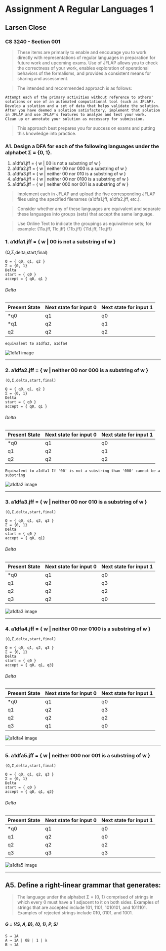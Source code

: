 # Assignment A Regular Languages 1
## Larsen Close
### CS 3240 - Section 001

>These items are primarily to enable and encourage you to work directly with representations of regular languages in preparation for future work and upcoming exams. Use of JFLAP allows you to check the correctness of your work, enables exploration of operational behaviors of the formalisms, and provides a consistent means for sharing and assessment.

>The intended and recommended approach is as follows:

    Attempt each of the primary activities without reference to others' solutions or use of an automated computational tool (such as JFLAP).
    Develop a solution and a set of data that helps validate the solution.
    After you have deemed a solution satisfactory, implement that solution in JFLAP and use JFLAP's features to analyze and test your work.
    Clean up or annotate your solution as necessary for submission.

>This approach best prepares you for success on exams and putting this knowledge into practice.



### A1. Design a DFA for each of the following languages under the alphabet Σ = {0, 1}.

1.    a1dfa1.jff = { w | 00 is not a substring of w }
2.    a1dfa2.jff = { w | neither 00 nor 000 is a substring of w }
3.    a1dfa3.jff = { w | neither 00 nor 010 is a substring of w }
4.    a1dfa4.jff = { w | neither 00 nor 0100 is a substring of w }
5.    a1dfa5.jff = { w | neither 000 nor 001 is a substring of w }

>Implement each in JFLAP and upload the five corresponding JFLAP files using the specified filenames (a1dfa1.jff, a1dfa2.jff, etc.).

>Consider whether any of these languages are equivalent and separate these languages into groups (sets) that accept the same language.

>Use Online Text to indicate the groupings as equivalence sets; for example:
>{11a.jff, 11c.jff} {11b.jff} {11d.jff, 11e.jff}





### 1. a1dfa1.jff = { w | 00 is not a substring of w }
  (Q,Σ,delta,start,final)

    Q = { q0, q1, q2 }
    Σ = {0, 1}
    Delta
    start = { q0 }
    accept = { q0, q1 }
###### Delta
|Present State   | Next state for input 0   | Next state for input 1 |
|---|---|---|
|*q0| q1| q0|   
|*q1| q2| q1|   
|q2| q2| q2|

    equivalent to a1dfa2, a1dfa4


![1dfa1 image](./images/a1dfa1.png)



---

### 2.    a1dfa2.jff = { w | neither 00 nor 000 is a substring of w }
    (Q,Σ,delta,start,final)

    Q = { q0, q1, q2 }
    Σ = {0, 1}
    Delta
    start = { q0 }
    accept = { q0, q1 }


###### Delta
|Present State   | Next state for input 0   | Next state for input 1 |
|---|---|---|
|*q0| q1| q0|   
|q1| q2| q1|   
|q2| q2| q2|

    Equivalent to a1dfa1 If '00' is not a substring than '000' cannot be a substring


![a1dfa2 image](./images/a1dfa2.png)

---

### 3.    a1dfa3.jff = { w | neither 00 nor 010 is a substring of w }
    (Q,Σ,delta,start,final)

    Q = { q0, q1, q2, q3 }
    Σ = {0, 1}
    Delta
    start = { q0 }
    accept = { q0, q1}

###### Delta
|Present State   | Next state for input 0   | Next state for input 1 |
|---|---|---|
|*q0| q1| q0|   
|q1| q2| q3|   
|q2| q2| q2|   
|q3| q2| q0|

![a1dfa3 image](./images/a1dfa3.png)

---

### 4.    a1dfa4.jff = { w | neither 00 nor 0100 is a substring of w }
    (Q,Σ,delta,start,final)

    Q = { q0, q1, q2, q3 }
    Σ = {0, 1}
    Delta
    start = { q0 }
    accept = { q0, q1, q3}


###### Delta
|Present State   | Next state for input 0   | Next state for input 1 |
|---|---|---|
|*q0| q1| q0|   
|q1| q2| q3|   
|q2| q2| q2|   
|q3| q1| q0|

![a1dfa4 image](./images/a1dfa4.png)

---

### 5.    a1dfa5.jff = { w | neither 000 nor 001 is a substring of w }
    (Q,Σ,delta,start,final)

    Q = { q0, q1, q2, q3 }
    Σ = {0, 1}
    Delta
    start = { q0 }
    accept = { q0, q1, q2}

###### Delta
|Present State   | Next state for input 0   | Next state for input 1 |
|---|---|---|
|*q0| q1| q0|   
|q1| q2| q0|   
|q2| q2| q2|   
|q3| q3| q3|

![a1dfa5 image](./images/a1dfa5.png)

---

 ## A5. Define a right-linear grammar that generates:

> The language under the alphabet Σ = {0, 1} comprised of strings in which every 0 must have a 1 adjacent to it on both sides. Examples of strings that are accepted include 101, 1101, 1010101, and 1011101. Examples of rejected strings include 010, 0101, and 1001.

##### G = ({S, A, B}, {0, 1}, P, S)

    S → 1A
    A → 1A | 0B | 1 | λ
    B → 1A
